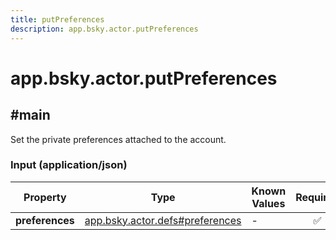 ```yaml
---
title: putPreferences
description: app.bsky.actor.putPreferences
---
```


# app.bsky.actor.putPreferences

## #main

Set the private preferences attached to the account.

### Input (application/json)

| Property | Type | Known Values | Required | Description |
| --- | --- | --- | :---: | --- |
| **preferences** | [app.bsky.actor.defs#preferences](../../../../lexicons/app/bsky/actor/defs.md#preferences) | - | ✅ | - |

